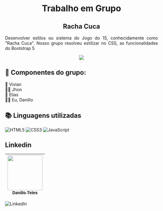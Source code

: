 <h1 align="center"> Trabalho em Grupo </h1>
<h2 align="center"> Racha Cuca </h2>

<p align="justify"> Desenvolver estilos ou sistema do Jogo do 15, conhecidamente como "Racha Cuca". Nosso grupo resolveu estilizar no CSS, as funcionalidades do Bootstrap 5 </p>

<p align="center"><img src="http://img.shields.io/static/v1?label=STATUS&message=EM%20DESENVOLVIMENTO&color=GREEN&style=for-the-badge"/></p>

##	:busts_in_silhouette: Componentes do grupo:
:sauna_person: Vivian 
<br>
:massage_man: Jhon
<br>
:rowboat: Elias
<br>
:mage_man: Eu, Danillo
<br>

## :books: Linguagens utilizadas 
![HTML5](https://img.shields.io/badge/html5-%23E34F26.svg?style=for-the-badge&logo=html5&logoColor=white)
![CSS3](https://img.shields.io/badge/css3-%231572B6.svg?style=for-the-badge&logo=css3&logoColor=white)
![JavaScript](https://img.shields.io/badge/javascript-%23323330.svg?style=for-the-badge&logo=javascript&logoColor=%23F7DF1E)


## Linkedin
[<img src="https://media.licdn.com/dms/image/D4D03AQHI20SknUFvqA/profile-displayphoto-shrink_200_200/0/1692528467769?e=1726704000&v=beta&t=YXGoQVzXSESvMXzbRh652tkfY39FgYZX0Pw9RcEVVho" width=115 > <br> <sub> Danillo Teles </sub>](https://www.linkedin.com/in/danilloteles/) |
| :---: |
![LinkedIn](https://img.shields.io/badge/linkedin-%230077B5.svg?style=for-the-badge&logo=linkedin&logoColor=white)
